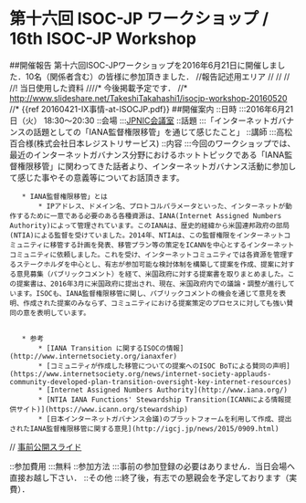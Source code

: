 # 第十六回 ISOC-JP ワークショップ / 16th ISOC-JP Workshop
##開催報告
第十六回ISOC-JPワークショップを2016年6月21日に開催しました．10名（関係者含む）の皆様に参加頂きました．
//報告記述用エリア
//
//
//
//! 当日使用した資料
////* 今後掲載予定です．
//* http://www.slideshare.net/TakeshiTakahashi1/isocjp-workshop-20160520
//* {{ref 20160421-IX事情-at-ISOCJP.pdf}}
##開催案内
::日時
:::2016年6月21日（火） 18:30〜20:30
::会場
:::[JPNIC会議室](https://www.nic.ad.jp/ja/profile/map.html)
::話題
:::「インターネットガバナンスの話題としての「IANA監督権限移管」を通じて感じたこと」
::講師
:::高松 百合様(株式会社日本レジストリサービス)
::内容
:::今回のワークショップでは、最近のインターネットガバナンス分野におけるホットトピックである「IANA監督権限移管」に関わってきた話者より、インターネットガバナンス活動に参加して感じた事やその意義等についてお話頂きます。

       * IANA監督権限移管」とは
           * IPアドレス、ドメイン名、プロトコルパラメータといった、インターネットが動作するために一意である必要のある各種資源は、IANA(Internet Assigned Numbers Authority)によって管理されています。このIANAは、歴史的経緯から米国連邦政府の部局(NTIA)による監督を受けていました。2014年、NTIAは、この監督権限をインターネットコミュニティに移管する計画を発表、移管プラン等の策定をICANNを中心とするインターネットコミュニティに依頼しました。これを受け、インターネットコミュニティでは各資源を管理するステークホルダを中心とし、有志が参加可能な検討体制を構築して提案を作成、提案に対する意見募集（パブリックコメント）を経て、米国政府に対する提案書を取りまとめました。この提案書は、2016年3月に米国政府に提出され、現在、米国政府内での議論・調整が進行しています。ISOCも、IANA監督権限移管に関し、パブリックコメントの機会を通じて意見を表明、作成された提案のみならず、コミュニティにおける提案策定のプロセスに対しても強い賛同の意を表明しています。


       * 参考
           * [IANA Transition に関するISOCの情報](http://www.internetsociety.org/ianaxfer)
           * [コミュニティが作成した移管についての提案へのISOC BoTによる賛同の声明](https://www.internetsociety.org/news/internet-society-applauds-community-developed-plan-transition-oversight-key-internet-resources)
           * [Internet Assigned Numbers Authority](http://www.iana.org/)
           * [NTIA IANA Functions' Stewardship Transition(ICANNによる情報提供サイト)](https://www.icann.org/stewardship)
           * [日本インターネットガバナンス会議)のプラットフォームを利用して作成、提出されたIANA監督権限移管に関する意見](http://igcj.jp/news/2015/0909.html)


// [事前公開スライド](https://www.dropbox.com/s/0akehnhwyxneymv/20160520_IsocJpWorkshop.pdf?dl=0)

::参加費用
:::無料
::参加方法
:::事前の参加登録の必要はありません．当日会場へ直接お越し下さい．
::その他
:::終了後，有志での懇親会を予定しております（実費）．